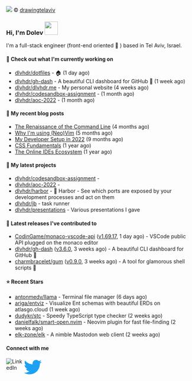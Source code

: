 <img src="https://user-images.githubusercontent.com/6196971/205364459-63d54329-d28a-403f-ac06-3baeb4685b46.jpg" />
© <a href="https://www.instagram.com/drawingtelaviv/">drawingtelaviv</a>

### Hi, I'm Dolev <img width="36px" height="36px" src="https://user-images.githubusercontent.com/1303154/88677602-1635ba80-d120-11ea-84d8-d263ba5fc3c0.gif" />

I'm a full-stack engineer (front-end oriented :rainbow: ) based in Tel Aviv, Israel.

#### 👷 Check out what I'm currently working on

- [dlvhdr/dotfiles](https://github.com/dlvhdr/dotfiles) - 🏠 (1 day ago)
- [dlvhdr/gh-dash](https://github.com/dlvhdr/gh-dash) - A beautiful CLI dashboard for GitHub 🚀  (1 week ago)
- [dlvhdr/dlvhdr.me](https://github.com/dlvhdr/dlvhdr.me) - My personal website (4 weeks ago)
- [dlvhdr/codesandbox-assignment](https://github.com/dlvhdr/codesandbox-assignment) -  (1 month ago)
- [dlvhdr/aoc-2022](https://github.com/dlvhdr/aoc-2022) -  (1 month ago)

#### 📜 My recent blog posts

- [The Renaissance of the Command Line](https://dlvhdr.me/posts/the-renaissance-of-the-command-line) (4 months ago)
- [Why I&#39;m using (Neo)Vim](https://dlvhdr.me/posts/why-im-using-vim) (5 months ago)
- [My Developer Setup in 2022](https://dlvhdr.me/posts/dev-setup) (9 months ago)
- [CSS Fundamentals](https://dlvhdr.me/posts/css-fundamentals) (1 year ago)
- [The Online IDEs Ecosystem](https://dlvhdr.me/posts/online-ides-ecosystem) (1 year ago)

#### 🌱 My latest projects

- [dlvhdr/codesandbox-assignment](https://github.com/dlvhdr/codesandbox-assignment) - 
- [dlvhdr/aoc-2022](https://github.com/dlvhdr/aoc-2022) - 
- [dlvhdr/harbor](https://github.com/dlvhdr/harbor) - 🚢 Harbor - See which ports are exposed by your development processes and act on them
- [dlvhdr/jb](https://github.com/dlvhdr/jb) - task runner
- [dlvhdr/presentations](https://github.com/dlvhdr/presentations) - Various presentations I gave

#### 🔭 Latest releases I've contributed to

- [CodinGame/monaco-vscode-api](https://github.com/CodinGame/monaco-vscode-api) ([v1.69.17](https://github.com/CodinGame/monaco-vscode-api/releases/tag/v1.69.17), 1 day ago) - VSCode public API plugged on the monaco editor
- [dlvhdr/gh-dash](https://github.com/dlvhdr/gh-dash) ([v3.6.0](https://github.com/dlvhdr/gh-dash/releases/tag/v3.6.0), 3 weeks ago) - A beautiful CLI dashboard for GitHub 🚀 
- [charmbracelet/gum](https://github.com/charmbracelet/gum) ([v0.9.0](https://github.com/charmbracelet/gum/releases/tag/v0.9.0), 3 weeks ago) - A tool for glamorous shell scripts 🎀

#### ⭐ Recent Stars

- [antonmedv/llama](https://github.com/antonmedv/llama) - Terminal file manager (6 days ago)
- [ariga/entviz](https://github.com/ariga/entviz) - Visualize Ent schemas with beautiful ERDs on atlasgo.cloud (1 week ago)
- [dudykr/stc](https://github.com/dudykr/stc) - Speedy TypeScript type checker (2 weeks ago)
- [danielfalk/smart-open.nvim](https://github.com/danielfalk/smart-open.nvim) - Neovim plugin for fast file-finding (2 weeks ago)
- [elk-zone/elk](https://github.com/elk-zone/elk) - A nimble Mastodon web client (2 weeks ago)

#### Connect with me

[<img align="left" alt="LinkedIn" width="48px" src="https://camo.githubusercontent.com/c8a9c5b414cd812ad6a97a46c29af67239ddaeae08c41724ff7d945fb4c047e5/68747470733a2f2f6564656e742e6769746875622e696f2f537570657254696e7949636f6e732f696d616765732f7376672f6c696e6b6564696e2e737667" />][linkedin]

[<img align="left" alt="Twitter" width="48px" src="icons/twitter.svg" />][twitter]

[linkedin]: https://www.linkedin.com/in/dolev-hadar/
[twitter]: https://twitter.com/elys1um

